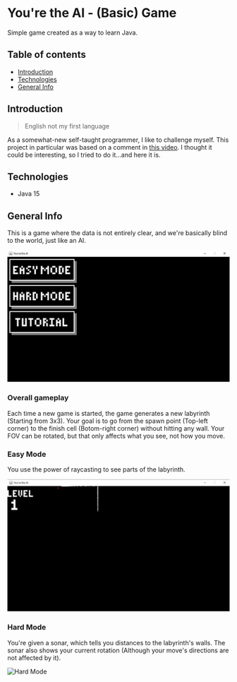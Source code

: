 # You're the AI - (Basic) Game
Simple game created as a way to learn Java.

## Table of contents
* [Introduction](#introduction)
* [Technologies](#technologies)
* [General Info](#general-info)

## Introduction
> English not my first language

As a somewhat-new self-taught programmer, I like to challenge myself.
This project in particular was based on a comment in [this video](https://www.youtube.com/watch?v=D5xX6nRWDko).
I thought it could be interesting, so I tried to do it...and here it is.

## Technologies
* Java 15

## General Info
This is a game where the data is not entirely clear, and we're basically blind to the world, just like an AI.

![Main Menu](./Resources/Readme/menu.png)

### Overall gameplay
Each time a new game is started, the game generates a new labyrinth (Starting from 3x3).
Your goal is to go from the spawn point (Top-left corner) to the finish cell (Botom-right corner) without hitting any wall.
Your FOV can be rotated, but that only affects what you see, not how you move.

### Easy Mode
You use the power of raycasting to see parts of the labyrinth.

![Hard Mode](./Resources/Readme/easy.gif)

### Hard Mode
You're given a sonar, which tells you distances to the labyrinth's walls.
The sonar also shows your current rotation (Although your move's directions are not affected by it).

![Hard Mode](./Resources/Readme/hard.gif)